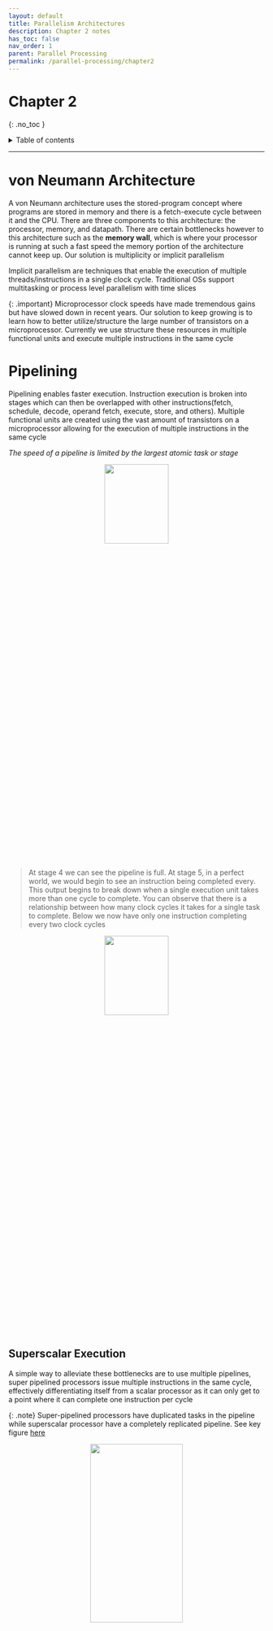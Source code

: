 ```yaml
---
layout: default
title: Parallelism Architectures 
description: Chapter 2 notes
has_toc: false
nav_order: 1
parent: Parallel Processing
permalink: /parallel-processing/chapter2
---
```

# Chapter 2
{: .no_toc }

<details closed markdown="block">
  <summary>
    Table of contents
  </summary>
  {: .text-delta }
1. TOC
{:toc}
</details>


---
# von Neumann Architecture
A von Neumann architecture uses the stored-program concept where programs are stored in memory and there is a fetch-execute cycle between it and the CPU. There are three components to this architecture: the processor, memory, and datapath. There are certain bottlenecks however to this architecture such as the __memory wall__, which is where your processor is running at such a fast speed the memory portion of the architecture cannot keep up. Our solution is multiplicity or implicit parallelism

Implicit parallelism are techniques that enable the execution of multiple threads/instructions in a single clock cycle. Traditional OSs support multitasking or process level parallelism with time slices

{: .important}
Microprocessor clock speeds have made tremendous gains but have slowed down in recent years. Our solution to keep growing is to learn how to better utilize/structure the large number of transistors on a microprocessor. Currently we use structure these resources in multiple functional units and execute multiple instructions in the same cycle

# Pipelining
Pipelining enables faster execution. Instruction execution is broken into stages which can then be overlapped with other instructions(fetch, schedule, decode, operand fetch, execute, store, and others). Multiple functional units are created using the vast amount of transistors on a microprocessor allowing for the execution of multiple instructions in the same cycle

_The speed of a pipeline is limited by the largest atomic task or stage_

<p align="center">
  <img src="{{site.baseurl}}/assets/parallel-processing/pipelining.png"  width="50%" height="20%">
</p>

> At stage 4 we can see the pipeline is full. At stage 5, in a perfect world, we would begin to see an instruction being completed every. This output begins to break down when a single execution unit takes more than one cycle to complete. You can observe that there is a relationship between how many clock cycles it takes for a single task to complete. Below we now have only one instruction completing every two clock cycles

<p align="center">
  <img src="{{site.baseurl}}/assets/parallel-processing/pipelineIssue.png"  width="50%" height="20%">
</p>

## Superscalar Execution
A simple way to alleviate these bottlenecks are to use multiple pipelines, super pipelined processors issue multiple instructions in the same cycle, effectively differentiating itself from a scalar processor as it can only get to a point where it can complete one instruction per cycle

{: .note}
Super-pipelined processors have duplicated tasks in the pipeline while superscalar processor have a completely replicated pipeline. See key figure [here](../heterogeneous-computing/Chapter1.md/#ilp-very-long-instruction-wordvliw)

<p align="center">
  <img src="{{site.baseurl}}/assets/parallel-processing/superscalar.png"  width="60%" height="30%">
</p>

Stage 4 above is duplicated into u and v in order to stop a single instruction from taking two clock cycles to finish, we can start another job. At the end of the pipeline we finish a job every cycle. This is a superpipelined processor

<p align="center">
  <img src="{{site.baseurl}}/assets/parallel-processing/scalarvssuper.png"  width="60%" height="30%">
</p>

{: .note}
Superscalar execution can be simple and execute instructions as they enter the pipeline, or it can be aggressive and re-order instructions based on certain dependencies

## Utilization of Processors

<p align="center">
  <img src="{{site.baseurl}}/assets/parallel-processing/utilization.png"  width="40%" height="30%">
</p>

1. Vertical Waste - No instruction were executed at all during a clock cycle
2. Horizontal Waste - The pipeline was not full during a particular cycle, only part of the execution units were used

The resources available in superscalar processors are heavily underutilized due to limited parallelism, resource dependencies, and the inability of a processor to extract parallelism

## Dependencies
1. __True data dependency__ - the results of an instruction may be required for subsequent instructions         
2. __Resource dependency__ - more instructions compete for a single processor resource
3. __Branch or procedural dependencies__ - conditional branch instructions(if else) are encountered between every five to six instructions, handled by speculative scheduling and rolling back

__The ability of a processor to detect and schedule concurrent instructions is critical to superscalar performance__. CPUs can try to look ahead, create a window of instructions in order to see if certain instructions are out of order but can be executed in parallel. They would have to be independent instructions 

# Very Long Instruction Word Processors
A compiler can help to resolve dependencies and resource availability at compile time. VLIW processors are a specific type of processor that statically schedule instructions at compile time achieving high performance by executing multiple instructions in parallel. It is unlike other architectures that rely on dynamic scheduling and complex hardware for instruction-level parallelism

The compiler is doing most of the work, grouping instructions together into one long instruction. This word contains several independent instructions that can be executed simultaneously in parallel functional units within the processor. Each instruction within the word is encoded with information about which functional unit to use and the operands it operates on

{: .important}
The main advantage of VLIW processors is their ability to exploit instruction-level parallelism without the need for complex hardware mechanisms like dynamic scheduling and out-of-order execution. A processors performance is very sensitive to the compilers abilities


# Multithreading
To recap a thread is simply a sort of lightweight process that can be scheduled and executed independently by the OS. They are apart of a single process but exist to execute certain parts of the process. Threads share the same memory space, file descriptors, and other process resources, but each thread has its own stack and program counter, enabling independent execution. Thread help to execute instructions in parallel and are better suited to utilize system resources. Treads within a process can communicate and synchronize with each other using various mechanisms such as shared memory, message passing, or synchronization primitives like locks, semaphores, and condition variables. Multithreading is simply creating multiple threads within a process

{: .note}
Threads can operate in different modes, such as user-level threads and kernel-level threads. User-level threads are managed by a user-level library or runtime, and the operating system is unaware of their existence. Kernel-level threads, on the other hand, are managed directly by the operating system


# Hyper-threading
Is a technology created by Intel. It is also called Simultaneous Multithreading (SMT). In this technology a single physical processor core can execute multiple multiple _software threads_ simultaneously. Traditionally, in a single threaded processor, the core can execute one thread at a time. In HT, a core is presented as two logical cores to the OS, referred to as virtual cores or threads. From the OSs perspective, the single core appears to as two physical cores, each being able to execute independent threads

A program has to be multi-threaded in order to take advantage of HT and SMT technology

{: .note}
It would appear that this technology is utilized because of a CPUs lack of being able to completely keep itself busy. There is only so much that it can schedule around data dependencies

> Frequently the term CPU front end is used. The CPU front end is to handle the early stages of instruction execution and to prepare instructions for subsequent processing. It ensures a smooth flow of instructions into the rest of the CPU pipeline, optimizing instruction fetch, decoding, and branch prediction.

## Single-threaded CPU
Only the instructions for one program are actually being executed

<p align="center">
  <img src="{{site.baseurl}}/assets/parallel-processing/singleThreaded.png"  width="25%" height="20%">
</p>

> Four processes reside in RAM

1. The CPU front-end looks to be scheduling the instructions based on dependencies. Per clock cycle, up to four instructions could be executed in parallel

2. There are seven pipelines each could be of a different type. There might be an integer pipeline or a floating-point pipeline etc.

To summarize the CPU is having trouble finding enough instructions to execute in parallel

## Single-threaded SMP
OS can schedule two processes for execution at the exact same time, with each process executing on a different CPU

<p align="center">
  <img src="{{site.baseurl}}/assets/parallel-processing/singleThreadedSMP.png"  width="50%" height="50%">
</p>

> As with single-threaded CPUs four processes reside in RAM

We really see the same occurrence from a single-threaded CPU just duplicated on another CPU

## Super-threaded CPU
Is also called time-slice multi-threading, a multi-threaded processor executes more than one thread at a time. Upon each clock cycle, the CPU front end can schedule instructions from multiple threads

<p align="center">
  <img src="{{site.baseurl}}/assets/parallel-processing/superthreaded.png"  width="25%" height="20%">
</p>

> Here only a single process resides in memory it is just broken into four different threads

{: .important}
Contact switching is much faster for threads are they are much lighter weight than whole processes. We can keep the hardware much busier and occupy the pipelines much heavier than the above methods

## Hyper-threaded CPU
Hyper-threading takes super-threading to the next level. We don't have to wait for a new clock cycle to fill the CPU front end, because of the deployment of a virtual core we can schedule instructions from multiple threads within the same clock cycle. This makes sense as to why there is some shared components to the CPU. The OS sees two cores scheduling things as it sees fit, but because it is actually a single core we can better fill the front end

<p align="center">
  <img src="{{site.baseurl}}/assets/parallel-processing/hyperthreaded.png"  width="25%" height="20%">
</p>

> Four threads from the same process

{: .important}
In Hyper-Threading, when a memory stall occurs on a core, the switch to the other virtual core (thread) within the same physical core is initiated by the __processor itself__.When a thread encounters a memory stall, such as a cache miss or a long latency memory operation, the processor's hardware detects this stall and looks for another thread that is ready to execute. It then switches to the other thread and continues executing instructions from that thread. This switch happens automatically and is transparent to the operating system and the software running on the processor

Within the same cycle we can get instructions from different threads  


# Hyper-threading vs. Pipelining
1. Pipelining - Pipelining is a technique used in computer architecture to increase instruction throughput by breaking down the execution of instructions into multiple stages and allowing them to overlap. __It focuses on improving instruction-level parallelism within a single thread or process.__ Pipelining enables simultaneous execution of different stages of multiple instructions, resulting in increased throughput and overall efficiency

2. Hyper-Threading - Hyper-Threading allows a single physical processor core to execute multiple software threads simultaneously. It aims to improve thread-level parallelism and increase CPU utilization.  Each virtual core appears as a separate execution unit, capable of running independent threads. When a core encounters a stall or latency, it can switch to another thread that is ready to execute, effectively hiding the latency and improving overall efficiency

__Key points:__     
1. __Focus:__ Pipelining focuses on breaking down instructions into stages and enabling parallel execution of different stages of multiple instructions within a single thread or process, improving instruction-level parallelism.
2. __Parallelism:__ Pipelining achieves parallelism within a single thread, executing multiple instructions simultaneously at different stages of the pipeline.
Hyper-Threading focuses on improving thread-level parallelism by allowing a single physical core to execute multiple software threads concurrently.
3. __Virtual Cores:__ Hyper-Threading creates virtual cores or threads within a physical core, presenting them as separate execution units to the operating system, allowing simultaneous execution of multiple threads.
4. __Resource Sharing:__ In pipelining, different stages of instructions share the same resources within a core. In Hyper-Threading, virtual cores share some resources of the physical core, which can lead to resource contention under certain circumstances.


---

# Limitation of Memory System Performance
Again, most systems today implement a von Neumann architecture. Memory can severely impact performance. There are a number of performance metrics that we can concern ourselves with

1. Latency - the time taken to return a block of data containing the requested word to the processor
2. Bandwidth - the rate at which data can be pumped from the memory to the processor

We want to achieve low latency and high bandwidth

## Improving Effective Memory Latency Using Cache
It is important to understand that fetches to DRAM are very slow and impact performance heavily. We can improve our situation by adding in caches. Caches are a smaller and faster memory between the processor and the DRAM

Locality is the general principle driving caching performance. It refers to the principle that accessing a certain memory location tends to be correlated with accessing nearby memory locations in the same region. __Temporal locality__, also known as temporal locality of reference, refers to the tendency of a program to access the same memory location repeatedly over a short period of time. This occurs when a variable or instruction is referenced multiple times in a loop or within a short time span

__Spatial locality__, also known as spatial locality of reference, refers to the tendency of a program to access memory locations that are near each other in space. It occurs when a program accesses a memory location, and subsequent accesses are likely to be made to nearby memory locations. Spatial locality is somewhat tied to bandwidth performance. If more data can be sent across a line then we can get more spatial data

Speed can also be affected by the size of the cache block but it does not change the latency of the system. In practice, such wide buses are often expensive to construct

When programming you have to be aware in the manner that you utilize/access data. Access memory in such a fashion that you know you are utilizing cache in a more efficient manner. You can do this by exploiting locality logic. We have to be aware of the ratio of the number of operations to the number of memory accesses

Memory layouts and appropriated computation organization can make a significant impact on the spatial and temporal locality

## Alternative Approaches for Hiding Memory Latency
1. Spatial and temporal locality - amortize memory latency and increase effective memory bandwidth. We access a whole bunch of pages in one go, amortizing the latency across various accesses
2. Multi-threading - multiple threads of execution enable computation and communication to be overlapped with each other and keep the processor from idling. Out of order instruction helps as well
3. Prefetching - acquire data from memory in advance. We anticipate which pages we are going to browse ahead of time and issue requests for them in advance

{: .note}
There is a high requirement for bandwidth as you want to get as much data in as few fetches as possible. Our biggest goal is reducing latency either directly or indirectly

## Tradeoffs of Multi-threading and Prefetching
Memory bandwidth refers to the rate at which data can be transferred between the memory and the processing units (such as CPU cores) in a system. For the following reasons multi-threading and prefetching can show to be dependent on the available memory bandwidth

1. Multi-threading -  In a multithreaded system, multiple threads can run concurrently, sharing the same memory resources. Each thread may have its own set of instructions and data that it needs to access from memory. When multiple threads are executing simultaneously, they may compete for memory bandwidth. If the memory bandwidth is limited, it can result in contention and delays for memory access, which can reduce the overall performance of the multithreaded system

2. Prefetching - Prefetching is a technique used to proactively fetch data from memory into cache or registers before it is actually needed by the processor. Prefetching can help hide memory latency by bringing data closer to the processing units in anticipation of their usage. However, prefetching relies on available memory bandwidth to transfer the prefetched data efficiently. If the memory bandwidth is limited, the rate at which data can be prefetched may be restricted, potentially reducing the effectiveness of prefetching and its ability to hide memory latency

{: .note}
Both of these techniques place additional demands on memory bandwidth. For instance, a 32 KB cache divided among 32 threads will see 1 KB of cache being given to each thread. The smaller cache size results in more cache misses, less data is held in memory. However, one process with 32 KB of cache will result in many more cache hits as there is more being saved in the cache. You end up placing pressure on the memory bandwidth. __Multithreaded systems become bandwidth bound instead of latency bound__. These processes aim to reduce latency and in turn become bound to memory bandwidth

All of these techniques aim to reduce memory problems introduced by the von Nuemann architecture

# Flynn's Classical Taxonomy
Flynn's taxonomy distinguishes multi-processor computer architectures according to how they can be classified along the two independent dimensions of _instruction_ and _data_

<p align="center">
  <img src="{{site.baseurl}}/assets/parallel-processing/flynns.png"  width="50%" height="50%">
</p>

## Single Instruction Stream, Single Data Stream
Typical of programmers not trained in parallel processing. A serial (non-parallel) computer sees that a single instruction stream is being acted on by the CPU during any one clock cycle and only one data stream is being used as input during any one clock cycle

## Single Instruction Stream, Multiple Data Stream
A type of parallel computer. There is a single instruction stream, all processing units execute the same instruction at any given clock cycle but each processing unit can operate on a different data element. Used in updating technology that uses pixels. One instruction is used but all of the pixels are updated at once. A single control unit controls initiating the instruction to be executed by multiple processing element

<p align="center">
  <img src="{{site.baseurl}}/assets/parallel-processing/simd.png"  width="50%" height="50%">
</p>

## Multiple Instruction Stream, Single Data Stream
Few actual examples of this class of parallel computer have ever existed. There could be some use cases with multiple frequency filters operating on a single signal stream or multiple cryptography algorithms attempting to crack a single coded message

This works similar to an assembly line where there are multiple instruction streams acting upon a single data stream coming down the conveyor belt

## Multiple Instruction Stream, Multiple Data Stream
Currently the most common type of parallel computer. Every processor could be executing a different instruction stream, as well as every processor could be working with a different data stream. There is a variant called SPMD(Single Program Multiple Data)

Execution can be synchronous or asynchronous. __Synchronous__ execution are when  tasks are performed one after another in a sequential manner. When a task is initiated, the program waits until that task is completed before moving on to the next task. Each task must finish before the program can proceed to the next step. This means that the program is blocked or "synchronized" during the execution of each task. __Asynchronous__ execution is when tasks are initiated and continue to run in the background without blocking the program's flow. When an asynchronous task is started, the program doesn't wait for it to finish before moving on to the next task. Instead, the program can proceed to perform other operations or tasks while the asynchronous task runs independently. The program can check for the completion of the asynchronous task later, if needed

Can also be deterministic or non-deterministic. Just meaning if the results are predictable or not

# Communication Models

## Shared-Address-Space Platforms
In this communication model there is support for a common data space that is accessible to all processors. Data segments within a system are visible to all processing elements. There are two types of architectures used in this logical model; NUMA and UMA

<p align="center">
  <img src="{{site.baseurl}}/assets/parallel-processing/sharedAddress.png"  width="50%" height="50%">
</p>

__NUMA and UMA Shared-Address-Space Platforms__     
The distinction between NUMA and UMA platforms is important from the point of view of algorithm design, how we program in these environments. NUMA machines require locality from underlying algorithms for performance

In NUMA machines there is much more danger for stale or duplicated data within memory/cache

## Global Memory Space
A global memory space allows for ease of programming as it is most familiar to us. We do have to worry about certain issues such as race conditions. Programming paradigms that exist in this logic are threads(POSIX and NT) and directives(OpenMP)

## Shared-Address-Space vs. Shared Memory Machines
It is important to note the difference between the terms shared address space and shared memory. We refer to the first as a programming abstraction while to other is a physical machine attribute. It is possible to provide a shared address space using a physically distributed memory(DSM). In that particular model you would have multiple machines communicating over some commodity network but logically they share memory with one another

1. __Logical View__ - the (non)shared address space. This is the view from the perspective of the programmer
2. __Physical Organization__ - the actual layout of the system. NUMA, UMA, etc. Shared memory computers == UMA. Distributed memory computers -- NUMA

## Message-Passing Platforms
The logical machine view where each processing node has its own exclusive address space. In order to interact with one another __message passing__ will be used in order to accomplish interactions, synchronization, and data and work transfers. Some APIs used are MPI(message passing interface) and PVM(parallel virtual machine)

# PRAM
PRAM is an ideal parallel computing model standing for parallel random access machine. The ideals are mad up as follows
1. There are _p_ processors that share a common clock but may execute different instructions in each cycle
2. A global memory exists of unbounded size
3. All processors access the same address space uniformly

Concurrent read accesses are okay but control needs to be exhibited if there are concurrent write accesses

## PRAM subclasses
1. __Exclusive-read, exclusive-write (EREW) PRAM__
- At one time only one guy can read and one guy can write
- Exclusive memory accesses
- No concurrent read or write operations
- Weakest model with minimum concurrency, you have _p_ processors but they can only work one by one
2. __Concurrent-read, exclusive write (CREW) PRAM__
- Reasonable as reading a single data item at the same time is okay, writing at the same time is troublesome however
- Multiple read accesses are allowed to a memory location
- Multiple write access are serialized
3. __Exclusive-read, concurrent-write (ERCW) PRAM__
- Multiple read accesses are serialized
- Multiple write accesses are allowed to a memory location
- Not used very often in systems
4. __Concurrent-read, concurrent-write (CRCW) PRAM__
- Allow multiple read/write accesses
- Most powerful model, everyone does things at the same time but we have to control

### Common Protocols to Resolve Concurrent Writes
- _Common_ - the concurrent write is allowed if all the values to write are identical
- _Arbitrary_ - an arbitrary processor is allowed to proceed with the write operation and the rest fail
- _Priority_ - all processors are organized into a predefined prioritized list, and the processor with the highest priority succeeds and the rest fail
- _Sum_ - the sum of all the quantities is written

# Interconnection Networks
Interconnection networks are the termed used most commonly with NUMA/UMA systems, where there are a number of processing nodes within the same computer. These networks provide mechanism for data transfer

- Static networks - point to point communication links among processing nodes

<p align="center">
  <img src="{{site.baseurl}}/assets/parallel-processing/static.png"  width="40%" height="30%">
</p>

- Dynamic networks - communication links are connected to one another dynamically by the switches to establish paths among processing nodes and memory banks

<p align="center">
  <img src="{{site.baseurl}}/assets/parallel-processing/dynamic.png"  width="40%" height="30%">
</p>

> The __degree__ is a term used to sum the total number of ports

__Network Interface Card__ - Provides the connectivity between the nodes and the network

## Network Topologies
1. Static Networks
- Completely-connected
- Stars
- Linear Arrays
- Meshes, _k-d_ meshes, hypercubes
- Tree, fat tree

2. Dynamic Networks
- __Buses__ - cheap shared medium, similar to hubs. The cost of the network is scaled linearly as the number of nodes increase. The distance between any two nodes is constant. It is ideal for broadcasting communication. It is bounded however as only two nodes could be communicating at once. Caches are used to reduce the load on the bus bandwidth
- __Crossbars__ - a grid of switches or switching nodes. Separate nodes and processing elements can communicate at the same time. See figure 1 below. Scalable in terms of performance, but not scalable in terms of cost. Is the opposite of a bus
- __Multistages(Omega)__ - intermediate networks. See figure 2. Famous implementation is the omega network
- Dynamic trees

<p align="center">
  <img src="{{site.baseurl}}/assets/parallel-processing/crossbar.png"  width="50%" height="50%">
  <p align="center">Figure 1: 1 and 2 can communicate at the same time as 3 and 4</p>
</p>

<p align="center">
  <img src="{{site.baseurl}}/assets/parallel-processing/multistage.png"  width="50%" height="50%">
  <p align="center">Figure 2</p>
</p>

> The first half maps to an even number, the second half maps to an odd number




